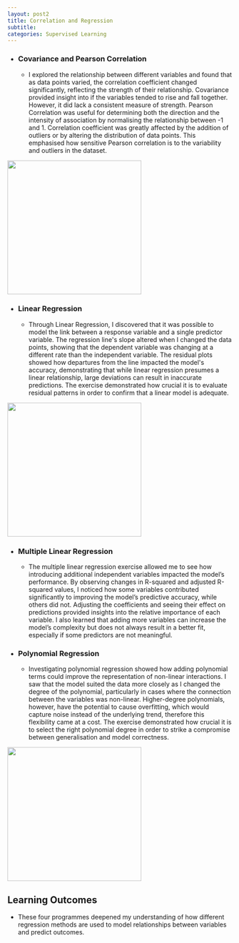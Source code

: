 ```yaml
---
layout: post2
title: Correlation and Regression
subtitle: 
categories: Supervised Learning
---
```


- ### Covariance and Pearson Correlation
    -  I explored the relationship between different variables and found that as data points varied, the correlation coefficient            changed significantly, reflecting the strength of their relationship. Covariance provided insight into if the variables              tended to rise and fall together. However, it did lack a consistent measure of strength. Pearson Correlation was useful for          determining both the direction and the intensity of association by normalising the relationship between -1 and 1. Correlation        coefficient was greatly affected by the addition of outliers or by altering the distribution of data points. This emphasised         how sensitive Pearson correlation is to the variability and outliers in the dataset.

<img src="https://rathin5082.github.io/assets/images/banners/Covariance.jpg" width="300"/>
 
      
- ### Linear Regression
    -  Through Linear Regression, I discovered that it was possible to model the link between a response variable and a single              predictor variable. The regression line's slope altered when I changed the data points, showing that the dependent variable          was changing at a different rate than the independent variable. The residual plots showed how departures from the line               impacted the model's accuracy, demonstrating that while linear regression presumes a linear relationship, large deviations           can result in inaccurate predictions. The exercise demonstrated how crucial it is to evaluate residual patterns in order to          confirm that a linear model is adequate.

<img src="https://rathin5082.github.io/assets/images/banners/Regression.jpg" width="300"/> 
      
- ### Multiple Linear Regression
    - The multiple linear regression exercise allowed me to see how introducing additional independent variables impacted the              model’s performance. By observing changes in R-squared and adjusted R-squared values, I noticed how some variables contributed       significantly to improving the model’s predictive accuracy, while others did not. Adjusting the coefficients and seeing their        effect on predictions provided insights into the relative importance of each variable. I also learned that adding more               variables can increase the model’s complexity but does not always result in a better fit, especially if some predictors are          not meaningful.

    
- ### Polynomial Regression
    - Investigating polynomial regression showed how adding polynomial terms could improve the representation of non-linear                interactions. I saw that the model suited the data more closely as I changed the degree of the polynomial, particularly in           cases where the connection between the variables was non-linear. Higher-degree polynomials, however, have the potential to           cause overfitting, which would capture noise instead of the underlying trend, therefore this flexibility came at a cost. The         exercise demonstrated how crucial it is to select the right polynomial degree in order to strike a compromise between                generalisation and model correctness.

 <img src="https://rathin5082.github.io/assets/images/banners/poly.jpg" width="300"/> 

 ## Learning Outcomes

 - These four programmes deepened my understanding of how different regression methods are used to model relationships between          variables and predict outcomes.
